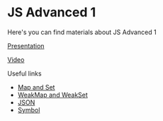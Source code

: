 # JS Advanced 1

Here's you can find materials about JS Advanced 1

[Presentation](https://docs.google.com/presentation/d/1sEbM1ShFa3OiYHlJk0BANXUM9No8wKWYrdk52oaRMR8/edit?usp=sharing)

[Video](https://drive.google.com/file/d/11v7_WF4AGxOr4sY84Tl1UhiDwE7cpktb/view)

Useful links

- [Map and Set](https://javascript.info/map-set)
- [WeakMap and WeakSet](https://javascript.info/weakmap-weakset)
- [JSON](https://javascript.info/json)
- [Symbol](https://javascript.info/symbol)

